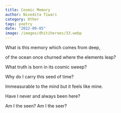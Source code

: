 ```yaml
---
title: Cosmic Memory
author: Nivedita Tiwari
category: Other
tags: poetry
date: "2022-09-05"
image: /images/dhitiheroes/33.webp
---
```


What is this memory
which comes from deep,

of the ocean once churned
where the elements leap?

What truth is born
in its cosmic sweep?

Why do I carry
this seed of time?

Immeasurable to the mind
but it feels like mine.

Have I never
and always been here?

Am I the seen?
Am I the seer?

